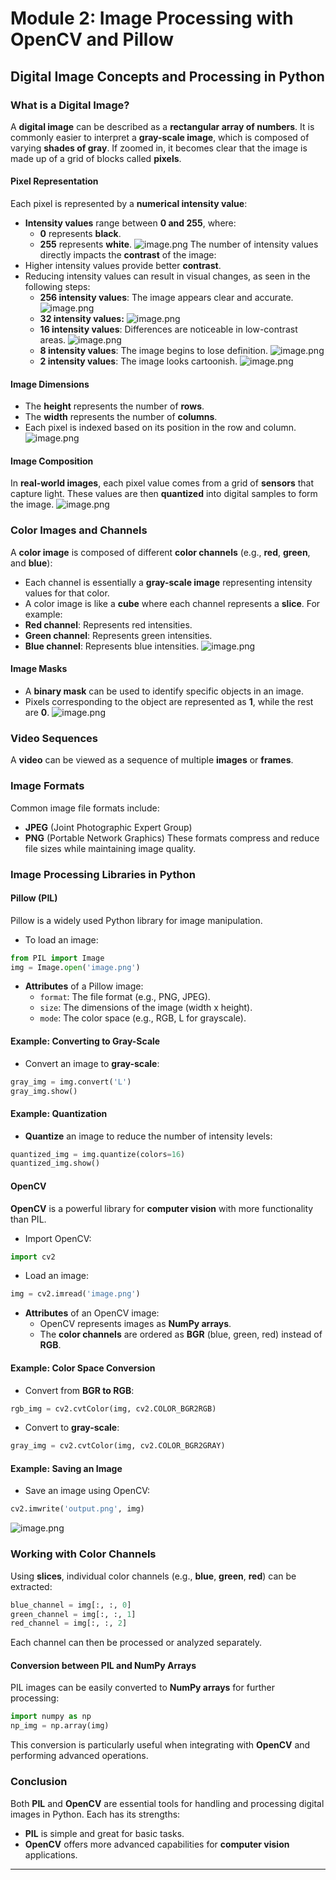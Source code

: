 

# Module 2: Image Processing with OpenCV and Pillow
## Digital Image Concepts and Processing in Python
### What is a Digital Image?
A **digital image** can be described as a **rectangular array of numbers**. It is commonly easier to interpret a **gray-scale image**, which is composed of varying **shades of gray**. If zoomed in, it becomes clear that the image is made up of a grid of blocks called **pixels**.
#### Pixel Representation
Each pixel is represented by a **numerical intensity value**:
- **Intensity values** range between **0 and 255**, where:
	- **0** represents **black**.
	- **255** represents **white**.
![image.png](https://prod-files-secure.s3.us-west-2.amazonaws.com/03e82b26-cccb-4906-bb56-adabcbdc0655/fa1bb4aa-313a-44c2-a7b3-7fa4a8432b08/image.png?X-Amz-Algorithm=AWS4-HMAC-SHA256&X-Amz-Content-Sha256=UNSIGNED-PAYLOAD&X-Amz-Credential=ASIAZI2LB466T2E6UUHG%2F20250208%2Fus-west-2%2Fs3%2Faws4_request&X-Amz-Date=20250208T111102Z&X-Amz-Expires=3600&X-Amz-Security-Token=IQoJb3JpZ2luX2VjEHAaCXVzLXdlc3QtMiJIMEYCIQDETZTdNVPDFzPPz0Adv9mMTjXpkLHZ5faX6AE3lLcoXwIhAMciRQTZWZLdpDrMrkk%2FkiBxRkG5dkUF1ASu4ToxINngKogECIj%2F%2F%2F%2F%2F%2F%2F%2F%2F%2FwEQABoMNjM3NDIzMTgzODA1IgzWbUJEsv2kjs0Poz4q3ANaQCWGxgFAch7QRMOWPXniHgNCRXkVB7yMlz2RlmVUicMxCr%2B0ylToEoKokH7ReUNd%2BBhzvIFSxjAlk3Nw%2Boq79RgU34aw7zLyJMvttZlnGbTR%2BIYX4LWodJhsfhX3n5BzQjDUcTzCvJcc3HVC77xsv81BwC1QgFbw%2F3iGVkWpuKpHhIhCw2xGwC3om%2FUsE8BIkvxr4B68YPrz8yPHkaoFThWhzEveq%2BMT3wPwoYHU%2BhPtBynM%2Bfuu%2BVmDGQpxDgqrW01fD3R7SWDaEpbUPG4J0jbxpceWaQ0GE05%2BZnpru150e4vZrDSlFWz0kaVaRS0SHJKKIIwNdF%2BGAA140Fql4PzUYbrgCCRzUrKbdutWtYUlcSc4hYntsi0lYkC2XGmy4A53cubplEWQE1NtQ%2B1gNvikONfYLixV5UyFmAU9dzYjVuyB2ijAeunEV%2BCRpe%2B9sIUvIqXDq4pczdVLQzgsq%2BeRiWnX%2FjjLOr1gwOEZBLj33yYBkaBSntzJXq0i8s4QcNJTEXKF6jny9Bh50%2FStUggNUeMrG6O%2BvuitP0HABupL1ZYCTOspVenhp%2FEXsu5h5egm1YugzPUA61o5HIr2agnBi4%2B9tEFSpo11m01jwjZO95zQ3up6X4rm3jC9jpy9BjqkARevEk4tzyc%2Bmg5UvEu%2BoLnLw%2B4sUoZeGkUg8%2Ft%2F%2FCssacLRJa5QQ68ZlwdYSdDhyfG6qmEoCZR1QHW%2BAwbv%2ByTy%2Fnf7gtVU9OnKWePeP0CrkIQPdvGfGWoni%2FOYv6PBvm4xM34RXbG3FB%2FkavjLr8P5e0dUBBUr0AzQOiyrCXtDDdJmUmAg0AmgyGYCzPHqW%2Fws0A9wDhWQoyeZ%2Bgw2dktSyTit&X-Amz-Signature=e2afbe160ed8c1897b1cf9dd034de06ef234d83249d2d3a9a0c3c19151e905dc&X-Amz-SignedHeaders=host&x-id=GetObject)
The number of intensity values directly impacts the **contrast** of the image:
- Higher intensity values provide better **contrast**.
- Reducing intensity values can result in visual changes, as seen in the following steps:
	- **256 intensity values**: The image appears clear and accurate.
![image.png](https://prod-files-secure.s3.us-west-2.amazonaws.com/03e82b26-cccb-4906-bb56-adabcbdc0655/0de7dfb4-99dc-4b87-8932-5165b3c3b775/image.png?X-Amz-Algorithm=AWS4-HMAC-SHA256&X-Amz-Content-Sha256=UNSIGNED-PAYLOAD&X-Amz-Credential=ASIAZI2LB466646B77RM%2F20250208%2Fus-west-2%2Fs3%2Faws4_request&X-Amz-Date=20250208T111103Z&X-Amz-Expires=3600&X-Amz-Security-Token=IQoJb3JpZ2luX2VjEHAaCXVzLXdlc3QtMiJHMEUCIHJCjwI4K16gIM0ZTds%2FF%2FSJdAdfMk7cLBDXkqgYlEF%2BAiEAjAPx%2FwDuqfHSkIGXa8fQYr67vzqJm4FA5GSfM%2BM2wtwqiAQIif%2F%2F%2F%2F%2F%2F%2F%2F%2F%2FARAAGgw2Mzc0MjMxODM4MDUiDDCU16Z%2F6Z%2FG%2F6WigCrcA%2FLG8%2B5E%2FT%2Fg7%2Fj5mjRajJWwnd%2BHuw3J%2BmYaSBVzXYI0HplIULA8FlpxcgFw2meytE4JDgwYuAKMH7lFs3wV5Z1uhi%2BsWpbU6vgOdvALhg8Fzi%2BbIu4f96d0XM7ljbEdqGY%2FWqtKYGVCstXHOoTEo5zN0ve9gFBTkCY4LgLIZy2I3bUJYXW0Je8Pmb63j8xgy7wOoTMz6YOTBUXzsk9VE95EhELaVkQ7k6vFX%2Fa9ZifTcJmy%2FqRKP%2FO6US4XbmddE5SS8ECNnZik%2BtqbGgH1Q5ihbxPW1SvQa%2F%2BJIpqiO618eivwuVCLTr3WQvbW%2FzBgOdOHAn1%2FsQ0s5T482uo4epmZiIaBDEgciClHFIYK2FGbWrvk6rIclIfHshpMjjrxmXCf4Y5Y7fJjkk3%2BfGLAIYW3PipBtxnKa%2F8Biosx4G7eun6KjeUnVF%2BYwpNSXfaFRVDeoNeZkLQGEUClnae0whYjpiYWxeS8RDofp7lJn1CZu5kaYOxOxfeyO0IDIfghMEd4rTlvEBc77hqDoSUb%2FvuHGZzFhuml8Cn0iQhHzykcZdFivaMjqRGhwJw7DWndyrvvXj2XSrayrE7%2FSodsWC3KtO6d0p2IgnvJgJwcf5W7MLA3UX%2FpmTcCBnIAMNuOnL0GOqUBbNAfy3C9kElWWRYl3q5B9Y48ZdYtQoVtmIW7YWiylnLXnfZoknJPBpkRSbQa6VaMnOn3rlF0Fc9Dk%2Bt9nsg90eOdJoxYmjajUqetYIVjbXn4F%2BraPQnktKmlWiE7UiSGe5628VmGpudS%2BdbgEQjzWV5DGiQefnmeG%2BRSIP4TKhKdZ3LvNVbMbl8KLhEPi5iuUF1h9KeMyWqnKfNE8JVkX8lKu3XS&X-Amz-Signature=8bc0f97ee55fec5e73ed5d43782dd37160acf45c6b6d497c55dc3fe29fd96800&X-Amz-SignedHeaders=host&x-id=GetObject)
	- **32 intensity values:**
![image.png](https://prod-files-secure.s3.us-west-2.amazonaws.com/03e82b26-cccb-4906-bb56-adabcbdc0655/7eb81f08-b190-4c5a-ba2b-2a498a15b2c4/image.png?X-Amz-Algorithm=AWS4-HMAC-SHA256&X-Amz-Content-Sha256=UNSIGNED-PAYLOAD&X-Amz-Credential=ASIAZI2LB466646B77RM%2F20250208%2Fus-west-2%2Fs3%2Faws4_request&X-Amz-Date=20250208T111103Z&X-Amz-Expires=3600&X-Amz-Security-Token=IQoJb3JpZ2luX2VjEHAaCXVzLXdlc3QtMiJHMEUCIHJCjwI4K16gIM0ZTds%2FF%2FSJdAdfMk7cLBDXkqgYlEF%2BAiEAjAPx%2FwDuqfHSkIGXa8fQYr67vzqJm4FA5GSfM%2BM2wtwqiAQIif%2F%2F%2F%2F%2F%2F%2F%2F%2F%2FARAAGgw2Mzc0MjMxODM4MDUiDDCU16Z%2F6Z%2FG%2F6WigCrcA%2FLG8%2B5E%2FT%2Fg7%2Fj5mjRajJWwnd%2BHuw3J%2BmYaSBVzXYI0HplIULA8FlpxcgFw2meytE4JDgwYuAKMH7lFs3wV5Z1uhi%2BsWpbU6vgOdvALhg8Fzi%2BbIu4f96d0XM7ljbEdqGY%2FWqtKYGVCstXHOoTEo5zN0ve9gFBTkCY4LgLIZy2I3bUJYXW0Je8Pmb63j8xgy7wOoTMz6YOTBUXzsk9VE95EhELaVkQ7k6vFX%2Fa9ZifTcJmy%2FqRKP%2FO6US4XbmddE5SS8ECNnZik%2BtqbGgH1Q5ihbxPW1SvQa%2F%2BJIpqiO618eivwuVCLTr3WQvbW%2FzBgOdOHAn1%2FsQ0s5T482uo4epmZiIaBDEgciClHFIYK2FGbWrvk6rIclIfHshpMjjrxmXCf4Y5Y7fJjkk3%2BfGLAIYW3PipBtxnKa%2F8Biosx4G7eun6KjeUnVF%2BYwpNSXfaFRVDeoNeZkLQGEUClnae0whYjpiYWxeS8RDofp7lJn1CZu5kaYOxOxfeyO0IDIfghMEd4rTlvEBc77hqDoSUb%2FvuHGZzFhuml8Cn0iQhHzykcZdFivaMjqRGhwJw7DWndyrvvXj2XSrayrE7%2FSodsWC3KtO6d0p2IgnvJgJwcf5W7MLA3UX%2FpmTcCBnIAMNuOnL0GOqUBbNAfy3C9kElWWRYl3q5B9Y48ZdYtQoVtmIW7YWiylnLXnfZoknJPBpkRSbQa6VaMnOn3rlF0Fc9Dk%2Bt9nsg90eOdJoxYmjajUqetYIVjbXn4F%2BraPQnktKmlWiE7UiSGe5628VmGpudS%2BdbgEQjzWV5DGiQefnmeG%2BRSIP4TKhKdZ3LvNVbMbl8KLhEPi5iuUF1h9KeMyWqnKfNE8JVkX8lKu3XS&X-Amz-Signature=1f0819f4f2e8ed6aba44795182c2d029429f20b6d98f693782e8d1990c356a40&X-Amz-SignedHeaders=host&x-id=GetObject)
	- **16 intensity values**: Differences are noticeable in low-contrast areas.
![image.png](https://prod-files-secure.s3.us-west-2.amazonaws.com/03e82b26-cccb-4906-bb56-adabcbdc0655/6bf56d44-9a14-4b7b-98c2-1f00b8630f0c/image.png?X-Amz-Algorithm=AWS4-HMAC-SHA256&X-Amz-Content-Sha256=UNSIGNED-PAYLOAD&X-Amz-Credential=ASIAZI2LB466646B77RM%2F20250208%2Fus-west-2%2Fs3%2Faws4_request&X-Amz-Date=20250208T111103Z&X-Amz-Expires=3600&X-Amz-Security-Token=IQoJb3JpZ2luX2VjEHAaCXVzLXdlc3QtMiJHMEUCIHJCjwI4K16gIM0ZTds%2FF%2FSJdAdfMk7cLBDXkqgYlEF%2BAiEAjAPx%2FwDuqfHSkIGXa8fQYr67vzqJm4FA5GSfM%2BM2wtwqiAQIif%2F%2F%2F%2F%2F%2F%2F%2F%2F%2FARAAGgw2Mzc0MjMxODM4MDUiDDCU16Z%2F6Z%2FG%2F6WigCrcA%2FLG8%2B5E%2FT%2Fg7%2Fj5mjRajJWwnd%2BHuw3J%2BmYaSBVzXYI0HplIULA8FlpxcgFw2meytE4JDgwYuAKMH7lFs3wV5Z1uhi%2BsWpbU6vgOdvALhg8Fzi%2BbIu4f96d0XM7ljbEdqGY%2FWqtKYGVCstXHOoTEo5zN0ve9gFBTkCY4LgLIZy2I3bUJYXW0Je8Pmb63j8xgy7wOoTMz6YOTBUXzsk9VE95EhELaVkQ7k6vFX%2Fa9ZifTcJmy%2FqRKP%2FO6US4XbmddE5SS8ECNnZik%2BtqbGgH1Q5ihbxPW1SvQa%2F%2BJIpqiO618eivwuVCLTr3WQvbW%2FzBgOdOHAn1%2FsQ0s5T482uo4epmZiIaBDEgciClHFIYK2FGbWrvk6rIclIfHshpMjjrxmXCf4Y5Y7fJjkk3%2BfGLAIYW3PipBtxnKa%2F8Biosx4G7eun6KjeUnVF%2BYwpNSXfaFRVDeoNeZkLQGEUClnae0whYjpiYWxeS8RDofp7lJn1CZu5kaYOxOxfeyO0IDIfghMEd4rTlvEBc77hqDoSUb%2FvuHGZzFhuml8Cn0iQhHzykcZdFivaMjqRGhwJw7DWndyrvvXj2XSrayrE7%2FSodsWC3KtO6d0p2IgnvJgJwcf5W7MLA3UX%2FpmTcCBnIAMNuOnL0GOqUBbNAfy3C9kElWWRYl3q5B9Y48ZdYtQoVtmIW7YWiylnLXnfZoknJPBpkRSbQa6VaMnOn3rlF0Fc9Dk%2Bt9nsg90eOdJoxYmjajUqetYIVjbXn4F%2BraPQnktKmlWiE7UiSGe5628VmGpudS%2BdbgEQjzWV5DGiQefnmeG%2BRSIP4TKhKdZ3LvNVbMbl8KLhEPi5iuUF1h9KeMyWqnKfNE8JVkX8lKu3XS&X-Amz-Signature=f07baba17b4c9fa35357b6638adb8cb5dd5eee158324c27e0fc1b937037c1e4d&X-Amz-SignedHeaders=host&x-id=GetObject)
	- **8 intensity values**: The image begins to lose definition.
![image.png](https://prod-files-secure.s3.us-west-2.amazonaws.com/03e82b26-cccb-4906-bb56-adabcbdc0655/cca05878-ca1a-43e0-8bec-1d146756f9ae/image.png?X-Amz-Algorithm=AWS4-HMAC-SHA256&X-Amz-Content-Sha256=UNSIGNED-PAYLOAD&X-Amz-Credential=ASIAZI2LB466646B77RM%2F20250208%2Fus-west-2%2Fs3%2Faws4_request&X-Amz-Date=20250208T111103Z&X-Amz-Expires=3600&X-Amz-Security-Token=IQoJb3JpZ2luX2VjEHAaCXVzLXdlc3QtMiJHMEUCIHJCjwI4K16gIM0ZTds%2FF%2FSJdAdfMk7cLBDXkqgYlEF%2BAiEAjAPx%2FwDuqfHSkIGXa8fQYr67vzqJm4FA5GSfM%2BM2wtwqiAQIif%2F%2F%2F%2F%2F%2F%2F%2F%2F%2FARAAGgw2Mzc0MjMxODM4MDUiDDCU16Z%2F6Z%2FG%2F6WigCrcA%2FLG8%2B5E%2FT%2Fg7%2Fj5mjRajJWwnd%2BHuw3J%2BmYaSBVzXYI0HplIULA8FlpxcgFw2meytE4JDgwYuAKMH7lFs3wV5Z1uhi%2BsWpbU6vgOdvALhg8Fzi%2BbIu4f96d0XM7ljbEdqGY%2FWqtKYGVCstXHOoTEo5zN0ve9gFBTkCY4LgLIZy2I3bUJYXW0Je8Pmb63j8xgy7wOoTMz6YOTBUXzsk9VE95EhELaVkQ7k6vFX%2Fa9ZifTcJmy%2FqRKP%2FO6US4XbmddE5SS8ECNnZik%2BtqbGgH1Q5ihbxPW1SvQa%2F%2BJIpqiO618eivwuVCLTr3WQvbW%2FzBgOdOHAn1%2FsQ0s5T482uo4epmZiIaBDEgciClHFIYK2FGbWrvk6rIclIfHshpMjjrxmXCf4Y5Y7fJjkk3%2BfGLAIYW3PipBtxnKa%2F8Biosx4G7eun6KjeUnVF%2BYwpNSXfaFRVDeoNeZkLQGEUClnae0whYjpiYWxeS8RDofp7lJn1CZu5kaYOxOxfeyO0IDIfghMEd4rTlvEBc77hqDoSUb%2FvuHGZzFhuml8Cn0iQhHzykcZdFivaMjqRGhwJw7DWndyrvvXj2XSrayrE7%2FSodsWC3KtO6d0p2IgnvJgJwcf5W7MLA3UX%2FpmTcCBnIAMNuOnL0GOqUBbNAfy3C9kElWWRYl3q5B9Y48ZdYtQoVtmIW7YWiylnLXnfZoknJPBpkRSbQa6VaMnOn3rlF0Fc9Dk%2Bt9nsg90eOdJoxYmjajUqetYIVjbXn4F%2BraPQnktKmlWiE7UiSGe5628VmGpudS%2BdbgEQjzWV5DGiQefnmeG%2BRSIP4TKhKdZ3LvNVbMbl8KLhEPi5iuUF1h9KeMyWqnKfNE8JVkX8lKu3XS&X-Amz-Signature=454790244de8f86ff0eb42b509b5f83d79b266f2298d36519c36f7c96e7850c2&X-Amz-SignedHeaders=host&x-id=GetObject)
	- **2 intensity values**: The image looks cartoonish.
![image.png](https://prod-files-secure.s3.us-west-2.amazonaws.com/03e82b26-cccb-4906-bb56-adabcbdc0655/12da64d7-6b97-44e0-bc2c-52b9c47ce212/image.png?X-Amz-Algorithm=AWS4-HMAC-SHA256&X-Amz-Content-Sha256=UNSIGNED-PAYLOAD&X-Amz-Credential=ASIAZI2LB466646B77RM%2F20250208%2Fus-west-2%2Fs3%2Faws4_request&X-Amz-Date=20250208T111103Z&X-Amz-Expires=3600&X-Amz-Security-Token=IQoJb3JpZ2luX2VjEHAaCXVzLXdlc3QtMiJHMEUCIHJCjwI4K16gIM0ZTds%2FF%2FSJdAdfMk7cLBDXkqgYlEF%2BAiEAjAPx%2FwDuqfHSkIGXa8fQYr67vzqJm4FA5GSfM%2BM2wtwqiAQIif%2F%2F%2F%2F%2F%2F%2F%2F%2F%2FARAAGgw2Mzc0MjMxODM4MDUiDDCU16Z%2F6Z%2FG%2F6WigCrcA%2FLG8%2B5E%2FT%2Fg7%2Fj5mjRajJWwnd%2BHuw3J%2BmYaSBVzXYI0HplIULA8FlpxcgFw2meytE4JDgwYuAKMH7lFs3wV5Z1uhi%2BsWpbU6vgOdvALhg8Fzi%2BbIu4f96d0XM7ljbEdqGY%2FWqtKYGVCstXHOoTEo5zN0ve9gFBTkCY4LgLIZy2I3bUJYXW0Je8Pmb63j8xgy7wOoTMz6YOTBUXzsk9VE95EhELaVkQ7k6vFX%2Fa9ZifTcJmy%2FqRKP%2FO6US4XbmddE5SS8ECNnZik%2BtqbGgH1Q5ihbxPW1SvQa%2F%2BJIpqiO618eivwuVCLTr3WQvbW%2FzBgOdOHAn1%2FsQ0s5T482uo4epmZiIaBDEgciClHFIYK2FGbWrvk6rIclIfHshpMjjrxmXCf4Y5Y7fJjkk3%2BfGLAIYW3PipBtxnKa%2F8Biosx4G7eun6KjeUnVF%2BYwpNSXfaFRVDeoNeZkLQGEUClnae0whYjpiYWxeS8RDofp7lJn1CZu5kaYOxOxfeyO0IDIfghMEd4rTlvEBc77hqDoSUb%2FvuHGZzFhuml8Cn0iQhHzykcZdFivaMjqRGhwJw7DWndyrvvXj2XSrayrE7%2FSodsWC3KtO6d0p2IgnvJgJwcf5W7MLA3UX%2FpmTcCBnIAMNuOnL0GOqUBbNAfy3C9kElWWRYl3q5B9Y48ZdYtQoVtmIW7YWiylnLXnfZoknJPBpkRSbQa6VaMnOn3rlF0Fc9Dk%2Bt9nsg90eOdJoxYmjajUqetYIVjbXn4F%2BraPQnktKmlWiE7UiSGe5628VmGpudS%2BdbgEQjzWV5DGiQefnmeG%2BRSIP4TKhKdZ3LvNVbMbl8KLhEPi5iuUF1h9KeMyWqnKfNE8JVkX8lKu3XS&X-Amz-Signature=865e842a61de4673ccc20ef90f80f9260d3c30d8fe7d20a628896bd7473cda30&X-Amz-SignedHeaders=host&x-id=GetObject)
#### Image Dimensions
- The **height** represents the number of **rows**.
- The **width** represents the number of **columns**.
- Each pixel is indexed based on its position in the row and column.
![image.png](https://prod-files-secure.s3.us-west-2.amazonaws.com/03e82b26-cccb-4906-bb56-adabcbdc0655/ff056335-e79e-4491-b508-30cd45b6c194/image.png?X-Amz-Algorithm=AWS4-HMAC-SHA256&X-Amz-Content-Sha256=UNSIGNED-PAYLOAD&X-Amz-Credential=ASIAZI2LB466T2E6UUHG%2F20250208%2Fus-west-2%2Fs3%2Faws4_request&X-Amz-Date=20250208T111102Z&X-Amz-Expires=3600&X-Amz-Security-Token=IQoJb3JpZ2luX2VjEHAaCXVzLXdlc3QtMiJIMEYCIQDETZTdNVPDFzPPz0Adv9mMTjXpkLHZ5faX6AE3lLcoXwIhAMciRQTZWZLdpDrMrkk%2FkiBxRkG5dkUF1ASu4ToxINngKogECIj%2F%2F%2F%2F%2F%2F%2F%2F%2F%2FwEQABoMNjM3NDIzMTgzODA1IgzWbUJEsv2kjs0Poz4q3ANaQCWGxgFAch7QRMOWPXniHgNCRXkVB7yMlz2RlmVUicMxCr%2B0ylToEoKokH7ReUNd%2BBhzvIFSxjAlk3Nw%2Boq79RgU34aw7zLyJMvttZlnGbTR%2BIYX4LWodJhsfhX3n5BzQjDUcTzCvJcc3HVC77xsv81BwC1QgFbw%2F3iGVkWpuKpHhIhCw2xGwC3om%2FUsE8BIkvxr4B68YPrz8yPHkaoFThWhzEveq%2BMT3wPwoYHU%2BhPtBynM%2Bfuu%2BVmDGQpxDgqrW01fD3R7SWDaEpbUPG4J0jbxpceWaQ0GE05%2BZnpru150e4vZrDSlFWz0kaVaRS0SHJKKIIwNdF%2BGAA140Fql4PzUYbrgCCRzUrKbdutWtYUlcSc4hYntsi0lYkC2XGmy4A53cubplEWQE1NtQ%2B1gNvikONfYLixV5UyFmAU9dzYjVuyB2ijAeunEV%2BCRpe%2B9sIUvIqXDq4pczdVLQzgsq%2BeRiWnX%2FjjLOr1gwOEZBLj33yYBkaBSntzJXq0i8s4QcNJTEXKF6jny9Bh50%2FStUggNUeMrG6O%2BvuitP0HABupL1ZYCTOspVenhp%2FEXsu5h5egm1YugzPUA61o5HIr2agnBi4%2B9tEFSpo11m01jwjZO95zQ3up6X4rm3jC9jpy9BjqkARevEk4tzyc%2Bmg5UvEu%2BoLnLw%2B4sUoZeGkUg8%2Ft%2F%2FCssacLRJa5QQ68ZlwdYSdDhyfG6qmEoCZR1QHW%2BAwbv%2ByTy%2Fnf7gtVU9OnKWePeP0CrkIQPdvGfGWoni%2FOYv6PBvm4xM34RXbG3FB%2FkavjLr8P5e0dUBBUr0AzQOiyrCXtDDdJmUmAg0AmgyGYCzPHqW%2Fws0A9wDhWQoyeZ%2Bgw2dktSyTit&X-Amz-Signature=b706b35f88c9af9687fd8facb5c815e67dfe078aad473e50a3f12898cc09b3e2&X-Amz-SignedHeaders=host&x-id=GetObject)
#### Image Composition
In **real-world images**, each pixel value comes from a grid of **sensors** that capture light. These values are then **quantized** into digital samples to form the image.
![image.png](https://prod-files-secure.s3.us-west-2.amazonaws.com/03e82b26-cccb-4906-bb56-adabcbdc0655/0c721ea0-409b-4d32-b630-a00d6f170d18/image.png?X-Amz-Algorithm=AWS4-HMAC-SHA256&X-Amz-Content-Sha256=UNSIGNED-PAYLOAD&X-Amz-Credential=ASIAZI2LB466T2E6UUHG%2F20250208%2Fus-west-2%2Fs3%2Faws4_request&X-Amz-Date=20250208T111102Z&X-Amz-Expires=3600&X-Amz-Security-Token=IQoJb3JpZ2luX2VjEHAaCXVzLXdlc3QtMiJIMEYCIQDETZTdNVPDFzPPz0Adv9mMTjXpkLHZ5faX6AE3lLcoXwIhAMciRQTZWZLdpDrMrkk%2FkiBxRkG5dkUF1ASu4ToxINngKogECIj%2F%2F%2F%2F%2F%2F%2F%2F%2F%2FwEQABoMNjM3NDIzMTgzODA1IgzWbUJEsv2kjs0Poz4q3ANaQCWGxgFAch7QRMOWPXniHgNCRXkVB7yMlz2RlmVUicMxCr%2B0ylToEoKokH7ReUNd%2BBhzvIFSxjAlk3Nw%2Boq79RgU34aw7zLyJMvttZlnGbTR%2BIYX4LWodJhsfhX3n5BzQjDUcTzCvJcc3HVC77xsv81BwC1QgFbw%2F3iGVkWpuKpHhIhCw2xGwC3om%2FUsE8BIkvxr4B68YPrz8yPHkaoFThWhzEveq%2BMT3wPwoYHU%2BhPtBynM%2Bfuu%2BVmDGQpxDgqrW01fD3R7SWDaEpbUPG4J0jbxpceWaQ0GE05%2BZnpru150e4vZrDSlFWz0kaVaRS0SHJKKIIwNdF%2BGAA140Fql4PzUYbrgCCRzUrKbdutWtYUlcSc4hYntsi0lYkC2XGmy4A53cubplEWQE1NtQ%2B1gNvikONfYLixV5UyFmAU9dzYjVuyB2ijAeunEV%2BCRpe%2B9sIUvIqXDq4pczdVLQzgsq%2BeRiWnX%2FjjLOr1gwOEZBLj33yYBkaBSntzJXq0i8s4QcNJTEXKF6jny9Bh50%2FStUggNUeMrG6O%2BvuitP0HABupL1ZYCTOspVenhp%2FEXsu5h5egm1YugzPUA61o5HIr2agnBi4%2B9tEFSpo11m01jwjZO95zQ3up6X4rm3jC9jpy9BjqkARevEk4tzyc%2Bmg5UvEu%2BoLnLw%2B4sUoZeGkUg8%2Ft%2F%2FCssacLRJa5QQ68ZlwdYSdDhyfG6qmEoCZR1QHW%2BAwbv%2ByTy%2Fnf7gtVU9OnKWePeP0CrkIQPdvGfGWoni%2FOYv6PBvm4xM34RXbG3FB%2FkavjLr8P5e0dUBBUr0AzQOiyrCXtDDdJmUmAg0AmgyGYCzPHqW%2Fws0A9wDhWQoyeZ%2Bgw2dktSyTit&X-Amz-Signature=1255600280eeaa6bc0babede2523c40b4640c0bf7ba73e15d18ffabd84bd7c38&X-Amz-SignedHeaders=host&x-id=GetObject)
### Color Images and Channels
A **color image** is composed of different **color channels** (e.g., **red**, **green**, and **blue**):
- Each channel is essentially a **gray-scale image** representing intensity values for that color.
- A color image is like a **cube** where each channel represents a **slice**.
For example:
- **Red channel**: Represents red intensities.
- **Green channel**: Represents green intensities.
- **Blue channel**: Represents blue intensities.
![image.png](https://prod-files-secure.s3.us-west-2.amazonaws.com/03e82b26-cccb-4906-bb56-adabcbdc0655/c0cc17c9-842f-413f-82e8-f3f44278cf74/image.png?X-Amz-Algorithm=AWS4-HMAC-SHA256&X-Amz-Content-Sha256=UNSIGNED-PAYLOAD&X-Amz-Credential=ASIAZI2LB466T2E6UUHG%2F20250208%2Fus-west-2%2Fs3%2Faws4_request&X-Amz-Date=20250208T111102Z&X-Amz-Expires=3600&X-Amz-Security-Token=IQoJb3JpZ2luX2VjEHAaCXVzLXdlc3QtMiJIMEYCIQDETZTdNVPDFzPPz0Adv9mMTjXpkLHZ5faX6AE3lLcoXwIhAMciRQTZWZLdpDrMrkk%2FkiBxRkG5dkUF1ASu4ToxINngKogECIj%2F%2F%2F%2F%2F%2F%2F%2F%2F%2FwEQABoMNjM3NDIzMTgzODA1IgzWbUJEsv2kjs0Poz4q3ANaQCWGxgFAch7QRMOWPXniHgNCRXkVB7yMlz2RlmVUicMxCr%2B0ylToEoKokH7ReUNd%2BBhzvIFSxjAlk3Nw%2Boq79RgU34aw7zLyJMvttZlnGbTR%2BIYX4LWodJhsfhX3n5BzQjDUcTzCvJcc3HVC77xsv81BwC1QgFbw%2F3iGVkWpuKpHhIhCw2xGwC3om%2FUsE8BIkvxr4B68YPrz8yPHkaoFThWhzEveq%2BMT3wPwoYHU%2BhPtBynM%2Bfuu%2BVmDGQpxDgqrW01fD3R7SWDaEpbUPG4J0jbxpceWaQ0GE05%2BZnpru150e4vZrDSlFWz0kaVaRS0SHJKKIIwNdF%2BGAA140Fql4PzUYbrgCCRzUrKbdutWtYUlcSc4hYntsi0lYkC2XGmy4A53cubplEWQE1NtQ%2B1gNvikONfYLixV5UyFmAU9dzYjVuyB2ijAeunEV%2BCRpe%2B9sIUvIqXDq4pczdVLQzgsq%2BeRiWnX%2FjjLOr1gwOEZBLj33yYBkaBSntzJXq0i8s4QcNJTEXKF6jny9Bh50%2FStUggNUeMrG6O%2BvuitP0HABupL1ZYCTOspVenhp%2FEXsu5h5egm1YugzPUA61o5HIr2agnBi4%2B9tEFSpo11m01jwjZO95zQ3up6X4rm3jC9jpy9BjqkARevEk4tzyc%2Bmg5UvEu%2BoLnLw%2B4sUoZeGkUg8%2Ft%2F%2FCssacLRJa5QQ68ZlwdYSdDhyfG6qmEoCZR1QHW%2BAwbv%2ByTy%2Fnf7gtVU9OnKWePeP0CrkIQPdvGfGWoni%2FOYv6PBvm4xM34RXbG3FB%2FkavjLr8P5e0dUBBUr0AzQOiyrCXtDDdJmUmAg0AmgyGYCzPHqW%2Fws0A9wDhWQoyeZ%2Bgw2dktSyTit&X-Amz-Signature=b2b0901347e2e973d94133a74de83d5258b260d7e30cc0ec4c41c0e79fa1a2db&X-Amz-SignedHeaders=host&x-id=GetObject)
#### Image Masks
- A **binary mask** can be used to identify specific objects in an image.
- Pixels corresponding to the object are represented as **1**, while the rest are **0**.
![image.png](https://prod-files-secure.s3.us-west-2.amazonaws.com/03e82b26-cccb-4906-bb56-adabcbdc0655/667eab4d-d19d-4618-81d0-663b6beb002c/image.png?X-Amz-Algorithm=AWS4-HMAC-SHA256&X-Amz-Content-Sha256=UNSIGNED-PAYLOAD&X-Amz-Credential=ASIAZI2LB466T2E6UUHG%2F20250208%2Fus-west-2%2Fs3%2Faws4_request&X-Amz-Date=20250208T111102Z&X-Amz-Expires=3600&X-Amz-Security-Token=IQoJb3JpZ2luX2VjEHAaCXVzLXdlc3QtMiJIMEYCIQDETZTdNVPDFzPPz0Adv9mMTjXpkLHZ5faX6AE3lLcoXwIhAMciRQTZWZLdpDrMrkk%2FkiBxRkG5dkUF1ASu4ToxINngKogECIj%2F%2F%2F%2F%2F%2F%2F%2F%2F%2FwEQABoMNjM3NDIzMTgzODA1IgzWbUJEsv2kjs0Poz4q3ANaQCWGxgFAch7QRMOWPXniHgNCRXkVB7yMlz2RlmVUicMxCr%2B0ylToEoKokH7ReUNd%2BBhzvIFSxjAlk3Nw%2Boq79RgU34aw7zLyJMvttZlnGbTR%2BIYX4LWodJhsfhX3n5BzQjDUcTzCvJcc3HVC77xsv81BwC1QgFbw%2F3iGVkWpuKpHhIhCw2xGwC3om%2FUsE8BIkvxr4B68YPrz8yPHkaoFThWhzEveq%2BMT3wPwoYHU%2BhPtBynM%2Bfuu%2BVmDGQpxDgqrW01fD3R7SWDaEpbUPG4J0jbxpceWaQ0GE05%2BZnpru150e4vZrDSlFWz0kaVaRS0SHJKKIIwNdF%2BGAA140Fql4PzUYbrgCCRzUrKbdutWtYUlcSc4hYntsi0lYkC2XGmy4A53cubplEWQE1NtQ%2B1gNvikONfYLixV5UyFmAU9dzYjVuyB2ijAeunEV%2BCRpe%2B9sIUvIqXDq4pczdVLQzgsq%2BeRiWnX%2FjjLOr1gwOEZBLj33yYBkaBSntzJXq0i8s4QcNJTEXKF6jny9Bh50%2FStUggNUeMrG6O%2BvuitP0HABupL1ZYCTOspVenhp%2FEXsu5h5egm1YugzPUA61o5HIr2agnBi4%2B9tEFSpo11m01jwjZO95zQ3up6X4rm3jC9jpy9BjqkARevEk4tzyc%2Bmg5UvEu%2BoLnLw%2B4sUoZeGkUg8%2Ft%2F%2FCssacLRJa5QQ68ZlwdYSdDhyfG6qmEoCZR1QHW%2BAwbv%2ByTy%2Fnf7gtVU9OnKWePeP0CrkIQPdvGfGWoni%2FOYv6PBvm4xM34RXbG3FB%2FkavjLr8P5e0dUBBUr0AzQOiyrCXtDDdJmUmAg0AmgyGYCzPHqW%2Fws0A9wDhWQoyeZ%2Bgw2dktSyTit&X-Amz-Signature=6969b87b114a9c6fdd871e39a90140ff011a76601eff29ad1f9669cf2496323a&X-Amz-SignedHeaders=host&x-id=GetObject)
### Video Sequences
A **video** can be viewed as a sequence of multiple **images** or **frames**.
### Image Formats
Common image file formats include:
- **JPEG** (Joint Photographic Expert Group)
- **PNG** (Portable Network Graphics)
These formats compress and reduce file sizes while maintaining image quality.
### Image Processing Libraries in Python
#### Pillow (PIL)
Pillow is a widely used Python library for image manipulation.
- To load an image:
```python
from PIL import Image
img = Image.open('image.png')
```
- **Attributes** of a Pillow image:
	- `format`: The file format (e.g., PNG, JPEG).
	- `size`: The dimensions of the image (width x height).
	- `mode`: The color space (e.g., RGB, L for grayscale).
#### Example: Converting to Gray-Scale
- Convert an image to **gray-scale**:
```python
gray_img = img.convert('L')
gray_img.show()
```
#### Example: Quantization
- **Quantize** an image to reduce the number of intensity levels:
```python
quantized_img = img.quantize(colors=16)
quantized_img.show()
```
#### OpenCV
**OpenCV** is a powerful library for **computer vision** with more functionality than PIL.
- Import OpenCV:
```python
import cv2
```
- Load an image:
```python
img = cv2.imread('image.png')
```
- **Attributes** of an OpenCV image:
	- OpenCV represents images as **NumPy arrays**.
	- The **color channels** are ordered as **BGR** (blue, green, red) instead of **RGB**.
#### Example: Color Space Conversion
- Convert from **BGR to RGB**:
```python
rgb_img = cv2.cvtColor(img, cv2.COLOR_BGR2RGB)
```
- Convert to **gray-scale**:
```python
gray_img = cv2.cvtColor(img, cv2.COLOR_BGR2GRAY)
```
#### Example: Saving an Image
- Save an image using OpenCV:
```python
cv2.imwrite('output.png', img)
```
![image.png](https://prod-files-secure.s3.us-west-2.amazonaws.com/03e82b26-cccb-4906-bb56-adabcbdc0655/25fcc977-54ea-484c-997e-9b6bd016f347/image.png?X-Amz-Algorithm=AWS4-HMAC-SHA256&X-Amz-Content-Sha256=UNSIGNED-PAYLOAD&X-Amz-Credential=ASIAZI2LB466T2E6UUHG%2F20250208%2Fus-west-2%2Fs3%2Faws4_request&X-Amz-Date=20250208T111102Z&X-Amz-Expires=3600&X-Amz-Security-Token=IQoJb3JpZ2luX2VjEHAaCXVzLXdlc3QtMiJIMEYCIQDETZTdNVPDFzPPz0Adv9mMTjXpkLHZ5faX6AE3lLcoXwIhAMciRQTZWZLdpDrMrkk%2FkiBxRkG5dkUF1ASu4ToxINngKogECIj%2F%2F%2F%2F%2F%2F%2F%2F%2F%2FwEQABoMNjM3NDIzMTgzODA1IgzWbUJEsv2kjs0Poz4q3ANaQCWGxgFAch7QRMOWPXniHgNCRXkVB7yMlz2RlmVUicMxCr%2B0ylToEoKokH7ReUNd%2BBhzvIFSxjAlk3Nw%2Boq79RgU34aw7zLyJMvttZlnGbTR%2BIYX4LWodJhsfhX3n5BzQjDUcTzCvJcc3HVC77xsv81BwC1QgFbw%2F3iGVkWpuKpHhIhCw2xGwC3om%2FUsE8BIkvxr4B68YPrz8yPHkaoFThWhzEveq%2BMT3wPwoYHU%2BhPtBynM%2Bfuu%2BVmDGQpxDgqrW01fD3R7SWDaEpbUPG4J0jbxpceWaQ0GE05%2BZnpru150e4vZrDSlFWz0kaVaRS0SHJKKIIwNdF%2BGAA140Fql4PzUYbrgCCRzUrKbdutWtYUlcSc4hYntsi0lYkC2XGmy4A53cubplEWQE1NtQ%2B1gNvikONfYLixV5UyFmAU9dzYjVuyB2ijAeunEV%2BCRpe%2B9sIUvIqXDq4pczdVLQzgsq%2BeRiWnX%2FjjLOr1gwOEZBLj33yYBkaBSntzJXq0i8s4QcNJTEXKF6jny9Bh50%2FStUggNUeMrG6O%2BvuitP0HABupL1ZYCTOspVenhp%2FEXsu5h5egm1YugzPUA61o5HIr2agnBi4%2B9tEFSpo11m01jwjZO95zQ3up6X4rm3jC9jpy9BjqkARevEk4tzyc%2Bmg5UvEu%2BoLnLw%2B4sUoZeGkUg8%2Ft%2F%2FCssacLRJa5QQ68ZlwdYSdDhyfG6qmEoCZR1QHW%2BAwbv%2ByTy%2Fnf7gtVU9OnKWePeP0CrkIQPdvGfGWoni%2FOYv6PBvm4xM34RXbG3FB%2FkavjLr8P5e0dUBBUr0AzQOiyrCXtDDdJmUmAg0AmgyGYCzPHqW%2Fws0A9wDhWQoyeZ%2Bgw2dktSyTit&X-Amz-Signature=3a766c8fc630b7e72d53196337beb5240895750b5c12256355107c0222039787&X-Amz-SignedHeaders=host&x-id=GetObject)
### Working with Color Channels
Using **slices**, individual color channels (e.g., **blue**, **green**, **red**) can be extracted:
```python
blue_channel = img[:, :, 0]
green_channel = img[:, :, 1]
red_channel = img[:, :, 2]
```
Each channel can then be processed or analyzed separately.
#### Conversion between PIL and NumPy Arrays
PIL images can be easily converted to **NumPy arrays** for further processing:
```python
import numpy as np
np_img = np.array(img)
```
This conversion is particularly useful when integrating with **OpenCV** and performing advanced operations.
### Conclusion
Both **PIL** and **OpenCV** are essential tools for handling and processing digital images in Python. Each has its strengths:
- **PIL** is simple and great for basic tasks.
- **OpenCV** offers more advanced capabilities for **computer vision** applications.
___


